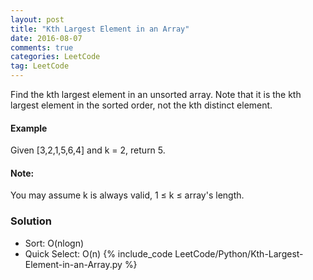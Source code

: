 ```yaml
---
layout: post
title: "Kth Largest Element in an Array"
date: 2016-08-07
comments: true
categories: LeetCode
tag: LeetCode
---
```


Find the kth largest element in an unsorted array. Note that it is the kth largest element in the sorted order, not the kth distinct element.

#### Example
Given [3,2,1,5,6,4] and k = 2, return 5.

#### Note: 
You may assume k is always valid, 1 ≤ k ≤ array's length.


<!--more-->

### Solution
* Sort: O(nlogn)
* Quick Select: O(n)
{% include_code LeetCode/Python/Kth-Largest-Element-in-an-Array.py %}
